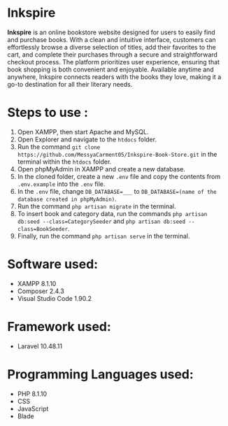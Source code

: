 # Inkspire
**Inkspire** is an online bookstore website designed for users to easily find and purchase books. With a clean and intuitive interface, customers can effortlessly browse a diverse selection of titles, add their favorites to the cart, and complete their purchases through a secure and straightforward checkout process. The platform prioritizes user experience, ensuring that book shopping is both convenient and enjoyable. Available anytime and anywhere, Inkspire connects readers with the books they love, making it a go-to destination for all their literary needs.

# Steps to use :
1. Open XAMPP, then start Apache and MySQL.
2. Open Explorer and navigate to the `htdocs` folder.
3. Run the command `git clone https://github.com/MessyaCarment05/Inkspire-Book-Store.git` in the terminal within the `htdocs` folder.
4. Open phpMyAdmin in XAMPP and create a new database.
5. In the cloned folder, create a new `.env` file and copy the contents from `.env.example` into the `.env` file.
6. In the `.env` file, change `DB_DATABASE=___` to `DB_DATABASE=(name of the database created in phpMyAdmin)`.
7. Run the command `php artisan migrate` in the terminal.
8. To insert book and category data, run the commands `php artisan db:seed --class=CategorySeeder` and `php artisan db:seed --class=BookSeeder`.
9. Finally, run the command `php artisan serve` in the terminal.
   
# Software used:
- XAMPP 8.1.10
- Composer 2.4.3
- Visual Studio Code 1.90.2

# Framework used:
- Laravel 10.48.11

# Programming Languages used:
- PHP 8.1.10
- CSS
- JavaScript
- Blade
